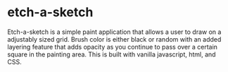 # etch-a-sketch
Etch-a-sketch is a simple paint application that allows a user to draw on a adjustably sized grid. Brush color is either black or random with an added layering feature that adds opacity as you continue to pass over a certain square in the painting area. This is built with vanilla javascript, html, and CSS.
